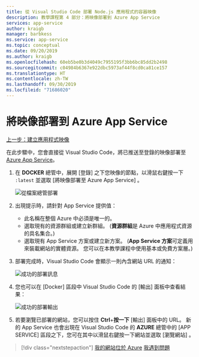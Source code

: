 ```yaml
---
title: 從 Visual Studio Code 部署 Node.js 應用程式的容器映像
description: 教學課程第 4 部分：將映像部署到 Azure App Service
services: app-service
author: kraigb
manager: barbkess
ms.service: app-service
ms.topic: conceptual
ms.date: 09/20/2019
ms.author: kraigb
ms.openlocfilehash: 60eb5be0b3d4049c7955195f3bb6bc85dd2b2498
ms.sourcegitcommit: c04984b6367e922dbc5973af44f8cd0ca81ce157
ms.translationtype: HT
ms.contentlocale: zh-TW
ms.lasthandoff: 09/30/2019
ms.locfileid: "71686020"
---
```

# <a name="deploy-the-image-to-azure-app-service"></a>將映像部署到 Azure App Service

[上一步：建立應用程式映像](tutorial-vscode-docker-node-03.md)

在此步驟中，您會直接從 Visual Studio Code，將已推送至登錄的映像部署至 [Azure App Service](https://azure.microsoft.com/en-us/services/app-service/)。

1. 在 **DOCKER** 總管中，展開 [登錄]  之下您映像的節點，以滑鼠右鍵按一下 `:latest` 並選取 [將映像部署至 Azure App Service]  。

    ![從檔案總管部署](media/deploy-containers/deploy-image-command.png)

1. 出現提示時，請針對 App Service 提供值：

    - 此名稱在整個 Azure 中必須是唯一的。
    - 選取現有的資源群組或建立新群組。 (**資源群組**是 Azure 中應用程式資源的具名集合。)
    - 選取現有 App Service 方案或建立新方案。 (**App Service 方案**可定義用來裝載網站的實體資源。 您可以在本教學課程中使用基本或免費方案層。)

1. 部署完成時，Visual Studio Code 會顯示一則內含網站 URL 的通知：

    ![成功的部署訊息](media/deploy-containers/deploy-successful.png)

1. 您也可以在 [Docker]  區段中 Visual Studio Code 的 [輸出]  面板中查看結果：

    ![成功的部署輸出](media/deploy-containers/deploy-output.png)

1. 若要瀏覽已部署的網站，您可以按住 **Ctrl**+**按一下** [輸出]  面板中的 URL。 新的 App Service 也會出現在 Visual Studio Code 的 **AZURE** 總管中的 [APP SERVICE]  區段之下，您可在其中以滑鼠右鍵按一下網站並選取 [瀏覽網站]  。

> [!div class="nextstepaction"]
> [我的網站位於 Azure](tutorial-vscode-docker-node-05.md) [我遇到問題](https://www.research.net/r/PWZWZ52?tutorial=docker-extension&step=deploy-app)
